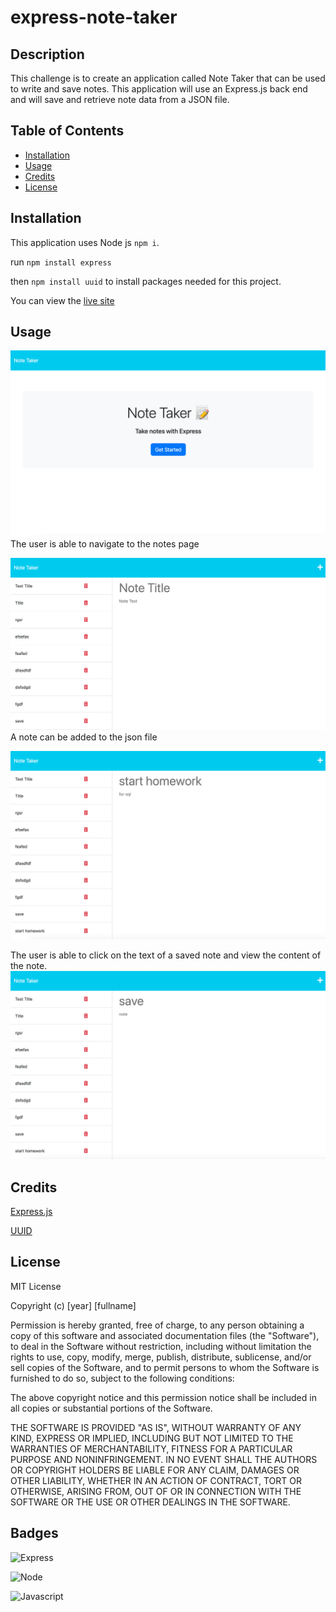 # express-note-taker

## Description

This challenge is to create an application called Note Taker that can be used to write and save notes. This application will use an Express.js back end and will save and retrieve note data from a JSON file.


## Table of Contents

- [Installation](#installation)
- [Usage](#usage)
- [Credits](#credits)
- [License](#license)

## Installation

This application uses Node js `npm i`. 


run `npm install express` 

then `npm install uuid` to install packages needed for this project.

You can view the [live site](https://shrouded-bayou-49351.herokuapp.com)


## Usage

![Home Page](./assets/index.png)
The user is able to navigate to the notes page

![Notes](./assets/notesPage.png)
A note can be added to the json file

![Add new note](./assets/saveNote.png)

The user is able to click on the text of a saved note and view the content of the note.
![View Notes](./assets/viewNote.png)



## Credits

[Express.js](https://expressjs.com/) 


[UUID](https://www.npmjs.com/package/uuid)

## License

MIT License

Copyright (c) [year] [fullname]

Permission is hereby granted, free of charge, to any person obtaining a copy
of this software and associated documentation files (the "Software"), to deal
in the Software without restriction, including without limitation the rights
to use, copy, modify, merge, publish, distribute, sublicense, and/or sell
copies of the Software, and to permit persons to whom the Software is
furnished to do so, subject to the following conditions:

The above copyright notice and this permission notice shall be included in all
copies or substantial portions of the Software.

THE SOFTWARE IS PROVIDED "AS IS", WITHOUT WARRANTY OF ANY KIND, EXPRESS OR
IMPLIED, INCLUDING BUT NOT LIMITED TO THE WARRANTIES OF MERCHANTABILITY,
FITNESS FOR A PARTICULAR PURPOSE AND NONINFRINGEMENT. IN NO EVENT SHALL THE
AUTHORS OR COPYRIGHT HOLDERS BE LIABLE FOR ANY CLAIM, DAMAGES OR OTHER
LIABILITY, WHETHER IN AN ACTION OF CONTRACT, TORT OR OTHERWISE, ARISING FROM,
OUT OF OR IN CONNECTION WITH THE SOFTWARE OR THE USE OR OTHER DEALINGS IN THE
SOFTWARE.

## Badges

![Express](	https://img.shields.io/badge/Express.js-000000?style=for-the-badge&logo=express&logoColor=white)

![Node](https://img.shields.io/badge/Node.js-339933?style=for-the-badge&logo=nodedotjs&logoColor=white)

![Javascript](https://img.shields.io/badge/JavaScript-323330?style=for-the-badge&logo=javascript&logoColor=F7DF1E)


